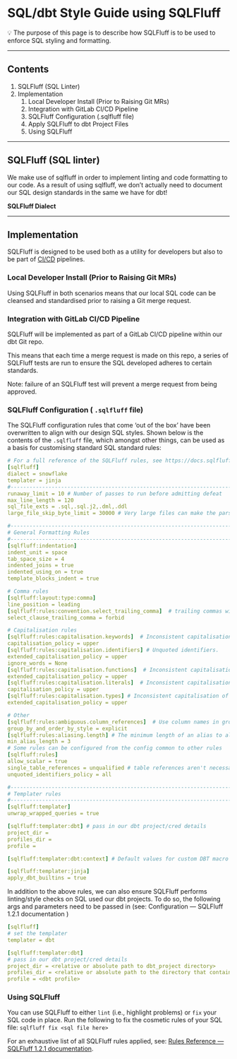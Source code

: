 # SQL/dbt Style Guide using SQLFluff

:bulb: The purpose of this page is to describe how SQLFluff is to be used to enforce SQL styling and formatting.

---

## Contents

1. SQLFluff (SQL Linter)
2. Implementation
   1. Local Developer Install (Prior to Raising Git MRs)
   2. Integration with GitLab CI/CD Pipeline
   3. SQLFluff Configuration (.sqlfluff file)
   4. Apply SQLFluff to dbt Project Files
   5. Using SQLFluff

---

## SQLFluff (SQL linter)

We make use of sqlfluff in order to implement linting and code formatting to our code. As a result of using sqlfluff, we don’t actually need to document our SQL design standards in the same we have for dbt!

**SQLFluff Dialect**

---

## Implementation

SQLFluff is designed to be used both as a utility for developers but also to be part of [CI/CD](https://en.wikipedia.org/wiki/Continuous_integration) pipelines.

### Local Developer Install (Prior to Raising Git MRs)

Using SQLFluff in both scenarios means that our local SQL code can be cleansed and standardised prior to raising a Git merge request.

### Integration with GitLab CI/CD Pipeline

SQLFluff will be implemented as part of a GitLab CI/CD pipeline within our dbt Git repo.

This means that each time a merge request is made on this repo, a series of SQLFluff tests are run to ensure the SQL developed adheres to certain standards.

Note: failure of an SQLFluff test will prevent a merge request from being approved.

### SQLFluff Configuration ( `.sqlfluff` file)

The SQLFluff configuration rules that come ‘out of the box’ have been overwritten to align with our design SQL styles. Shown below is the contents of the `.sqlfluff` file, which amongst other things, can be used as a basis for customising standard SQL standard rules:

```yaml
# For a full reference of the SQLFluff rules, see https://docs.sqlfluff.com/en/stable/rules.html
[sqlfluff]
dialect = snowflake
templater = jinja
#-----------------------------------------------------------------------------------
runaway_limit = 10 # Number of passes to run before admitting defeat
max_line_length = 120
sql_file_exts = .sql,.sql.j2,.dml,.ddl
large_file_skip_byte_limit = 30000 # Very large files can make the parser effectively hang

#-----------------------------------------------------------------------------------
# General Formatting Rules
#-----------------------------------------------------------------------------------
[sqlfluff:indentation]
indent_unit = space
tab_space_size = 4
indented_joins = true
indented_using_on = true
template_blocks_indent = true

# Comma rules
[sqlfluff:layout:type:comma]
line_position = leading
[sqlfluff:rules:convention.select_trailing_comma]  # trailing commas within select clauses
select_clause_trailing_comma = forbid

# Capitalisation rules
[sqlfluff:rules:capitalisation.keywords]  # Inconsistent capitalisation of keywords.
capitalisation_policy = upper
[sqlfluff:rules:capitalisation.identifiers] # Unquoted identifiers.
extended_capitalisation_policy = upper
ignore_words = None
[sqlfluff:rules:capitalisation.functions]  # Inconsistent capitalisation of function names.
extended_capitalisation_policy = upper
[sqlfluff:rules:capitalisation.literals]  # Inconsistent capitalisation of null & boolean literals.
capitalisation_policy = upper
[sqlfluff:rules:capitalisation.types] # Inconsistent capitalisation of data types.
extended_capitalisation_policy = upper

# Other
[sqlfluff:rules:ambiguous.column_references]  # Use column names in group by statements.
group_by_and_order_by_style = explicit
[sqlfluff:rules:aliasing.length] # The minimum length of an alias to allow without raising a violation.
min_alias_length = 3
# Some rules can be configured from the config common to other rules
[sqlfluff:rules]
allow_scalar = true
single_table_references = unqualified # table references aren't necessary in statements with a single table.
unquoted_identifiers_policy = all

#-----------------------------------------------------------------------------------
# Templater rules
#-----------------------------------------------------------------------------------
[sqlfluff:templater]
unwrap_wrapped_queries = true

[sqlfluff:templater:dbt] # pass in our dbt project/cred details
project_dir =
profiles_dir =
profile =

[sqlfluff:templater:dbt:context] # Default values for custom DBT macro context

[sqlfluff:templater:jinja]
apply_dbt_builtins = true
```

In addition to the above rules, we can also ensure SQLFluff performs linting/style checks on SQL used our dbt projects. To do so, the following args and parameters need to be passed in (see: Configuration — SQLFluff 1.2.1 documentation )

```yaml
[sqlfluff]
# set the templater
templater = dbt

[sqlfluff:templater:dbt]
# pass in our dbt project/cred details
project_dir = <relative or absolute path to dbt_project directory>
profiles_dir = <relative or absolute path to the directory that contains the profiles.yml file>
profile = <dbt profile>
```

### Using SQLFluff

You can use SQLFluff to either `lint` (i.e., highlight problems) or `fix` your SQL code in place. Run the following to fix the cosmetic rules of your SQL file: `sqlfluff fix <sql file here>`

For an exhaustive list of all SQLFluff rules applied, see: [Rules Reference — SQLFluff 1.2.1 documentation](https://docs.sqlfluff.com/en/stable/rules.html).
